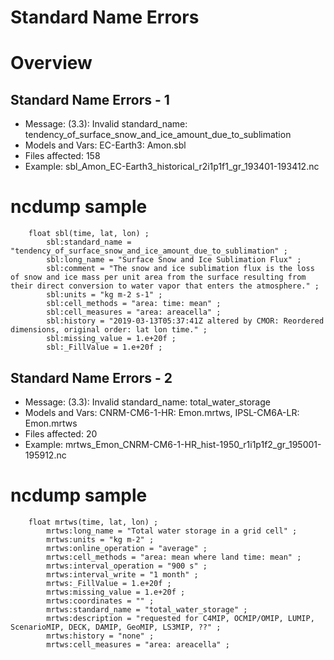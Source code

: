 Standard Name Errors
====================

Overview
========

Standard Name Errors - 1
------------------------

 - Message: (3.3): Invalid standard\_name: tendency\_of\_surface\_snow\_and\_ice\_amount\_due\_to\_sublimation
 - Models and Vars: EC-Earth3: Amon.sbl
 - Files affected: 158
 - Example: sbl\_Amon\_EC-Earth3\_historical\_r2i1p1f1\_gr\_193401-193412.nc

ncdump sample
=============

```
	float sbl(time, lat, lon) ;
		sbl:standard_name = "tendency_of_surface_snow_and_ice_amount_due_to_sublimation" ;
		sbl:long_name = "Surface Snow and Ice Sublimation Flux" ;
		sbl:comment = "The snow and ice sublimation flux is the loss of snow and ice mass per unit area from the surface resulting from their direct conversion to water vapor that enters the atmosphere." ;
		sbl:units = "kg m-2 s-1" ;
		sbl:cell_methods = "area: time: mean" ;
		sbl:cell_measures = "area: areacella" ;
		sbl:history = "2019-03-13T05:37:41Z altered by CMOR: Reordered dimensions, original order: lat lon time." ;
		sbl:missing_value = 1.e+20f ;
		sbl:_FillValue = 1.e+20f ;
```

Standard Name Errors - 2
------------------------

 - Message: (3.3): Invalid standard\_name: total\_water\_storage
 - Models and Vars: CNRM-CM6-1-HR: Emon.mrtws, IPSL-CM6A-LR: Emon.mrtws
 - Files affected: 20
 - Example: mrtws\_Emon\_CNRM-CM6-1-HR\_hist-1950\_r1i1p1f2\_gr\_195001-195912.nc

ncdump sample
=============

```
	float mrtws(time, lat, lon) ;
		mrtws:long_name = "Total water storage in a grid cell" ;
		mrtws:units = "kg m-2" ;
		mrtws:online_operation = "average" ;
		mrtws:cell_methods = "area: mean where land time: mean" ;
		mrtws:interval_operation = "900 s" ;
		mrtws:interval_write = "1 month" ;
		mrtws:_FillValue = 1.e+20f ;
		mrtws:missing_value = 1.e+20f ;
		mrtws:coordinates = "" ;
		mrtws:standard_name = "total_water_storage" ;
		mrtws:description = "requested for C4MIP, OCMIP/OMIP, LUMIP, ScenarioMIP, DECK, DAMIP, GeoMIP, LS3MIP, ??" ;
		mrtws:history = "none" ;
		mrtws:cell_measures = "area: areacella" ;
```

